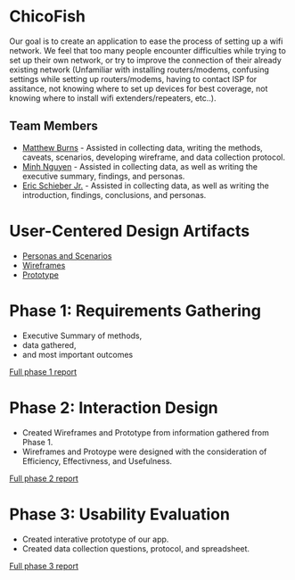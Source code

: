 # ChicoFish

Our goal is to create an application to ease the process of setting up a wifi network.  We feel that too many people encounter difficulties while trying to set up their own network, or try to improve the connection of their already existing network (Unfamiliar with installing routers/modems, confusing settings while setting up routers/modems, having to contact ISP for assitance, not knowing where to set up devices for best coverage, not knowing where to install wifi extenders/repeaters, etc..).

## Team Members

* [Matthew Burns](https://github.com/UsabilityEngineering/ux-portfolio-OBurnsy22) - Assisted in collecting data, writing the methods, caveats, scenarios, developing wireframe, and data collection protocol.
* [Minh Nguyen](https://github.com/UsabilityEngineering/ux-portfolio-mnguyen1996) - Assisted in collecting data, as well as writing the executive summary, findings, and personas.
* [Eric Schieber Jr.](https://github.com/UsabilityEngineering/ux-portfolio-ericschieberjr) - Assisted in collecting data, as well as writing the introduction, findings, conclusions, and personas.

# User-Centered Design Artifacts

* [Personas and Scenarios](personas-scenarios.md)
* [Wireframes](https://drive.google.com/drive/folders/1di8XSH2NeVlfOoIbexIJtlIAx3oENKbA?usp=sharing)
* [Prototype](https://xd.adobe.com/view/8dadd589-8653-4172-8b1c-1c1d78503e0c-d8fe/?fullscreen)

# Phase 1: Requirements Gathering

* Executive Summary of methods,
* data gathered,
* and most important outcomes

[Full phase 1 report](phase1/)

# Phase 2: Interaction Design

* Created Wireframes and Prototype from information gathered from Phase 1.
* Wireframes and Protoype were designed with the consideration of Efficiency, Effectivness, and Usefulness.

[Full phase 2 report](phase2/)

# Phase 3: Usability Evaluation

* Created interative prototype of our app.
* Created data collection questions, protocol, and spreadsheet.

[Full phase 3 report](phase3/)

